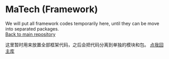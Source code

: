 # MaTech (Framework)

We will put all framework codes temporarily here, until they can be move into separated packages.  
[Back to main repository](https://github.com/MalodyTech/ExampleGame)

这里暂时用来放置全部框架代码，之后会把代码分离到单独的模块和包。
[点我回主库](https://github.com/MalodyTech/ExampleGame)
